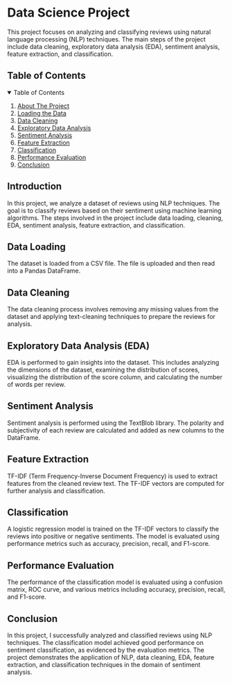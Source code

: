# Data Science Project

This project focuses on analyzing and classifying reviews using natural language processing (NLP) techniques. The main steps of the project include data cleaning, exploratory data analysis (EDA), sentiment analysis, feature extraction, and classification.

## Table of Contents
<details open="open">
  <summary>Table of Contents</summary>
  <ol>
    <li>
      <a href="#introduction">About The Project</a>
    </li>
    <li>
      <a href="#data-loading">Loading the Data</a>
    </li>
    <li>
      <a href="#data-cleaning">Data Cleaning</a>
    </li>  
    <li>
      <a href="#exploratory-data-analysis">Exploratory Data Analysis</a>
    </li>
    <li>  
      <a href="#sentiment-analysis">Sentiment Analysis</a>
    </li>
    <li>  
      <a href="#feature-extraction">Feature Extraction</a>
    </li>
    <li>
      <a href="#classification">Classification</a>
    </li>
    <li>
      <a href="#performance-evaluation">Performance Evaluation</a>
    </li>
    <li>  
      <a href="#conclusion">Conclusion</a>
    </li>
  </ol>
</details>

## Introduction 
In this project, we analyze a dataset of reviews using NLP techniques. The goal is to classify reviews based on their sentiment using machine learning algorithms. The steps involved in the project include data loading, cleaning, EDA, sentiment analysis, feature extraction, and classification.

## Data Loading 
The dataset is loaded from a CSV file. The file is uploaded and then read into a Pandas DataFrame.

## Data Cleaning 
The data cleaning process involves removing any missing values from the dataset and applying text-cleaning techniques to prepare the reviews for analysis.

## Exploratory Data Analysis (EDA) 
EDA is performed to gain insights into the dataset. This includes analyzing the dimensions of the dataset, examining the distribution of scores, visualizing the distribution of the score column, and calculating the number of words per review.

## Sentiment Analysis 
Sentiment analysis is performed using the TextBlob library. The polarity and subjectivity of each review are calculated and added as new columns to the DataFrame.

## Feature Extraction 
TF-IDF (Term Frequency-Inverse Document Frequency) is used to extract features from the cleaned review text. The TF-IDF vectors are computed for further analysis and classification.

## Classification 
A logistic regression model is trained on the TF-IDF vectors to classify the reviews into positive or negative sentiments. The model is evaluated using performance metrics such as accuracy, precision, recall, and F1-score.

## Performance Evaluation 
The performance of the classification model is evaluated using a confusion matrix, ROC curve, and various metrics including accuracy, precision, recall, and F1-score.

## Conclusion 
In this project, I successfully analyzed and classified reviews using NLP techniques. The classification model achieved good performance on sentiment classification, as evidenced by the evaluation metrics. The project demonstrates the application of NLP, data cleaning, EDA, feature extraction, and classification techniques in the domain of sentiment analysis.

